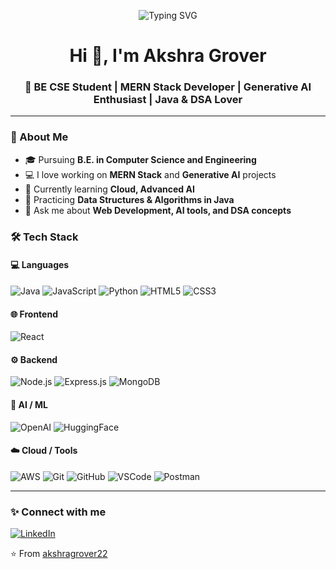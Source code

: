<p align="center">
  <img src="https://readme-typing-svg.demolab.com?font=Fira+Code&weight=600&size=25&pause=1000&color=7F3ACE&center=true&vCenter=true&width=600&lines=Hi+%F0%9F%91%8B%2C+I'm+Akshra+Grover;BE+CSE+Student;MERN+Stack+Developer;Generative+AI+Enthusiast;Java+%26+DSA+Lover" alt="Typing SVG" />
</p>

<h1 align="center">Hi 👋, I'm Akshra Grover</h1>
<h3 align="center">🚀 BE CSE Student | MERN Stack Developer | Generative AI Enthusiast | Java & DSA Lover</h3>

---

### 💫 About Me
- 🎓 Pursuing **B.E. in Computer Science and Engineering**
- 💻 I love working on **MERN Stack** and **Generative AI** projects  
- 🌱 Currently learning **Cloud, Advanced AI**  
- 🧠 Practicing **Data Structures & Algorithms in Java**  
- 💬 Ask me about **Web Development, AI tools, and DSA concepts**
### 🛠️ Tech Stack

#### 💻 Languages
![Java](https://img.shields.io/badge/Java-ED8B00?style=for-the-badge&logo=java&logoColor=white)
![JavaScript](https://img.shields.io/badge/JavaScript-F7DF1E?style=for-the-badge&logo=javascript&logoColor=black)
![Python](https://img.shields.io/badge/Python-3776AB?style=for-the-badge&logo=python&logoColor=white)
![HTML5](https://img.shields.io/badge/HTML5-E34F26?style=for-the-badge&logo=html5&logoColor=white)
![CSS3](https://img.shields.io/badge/CSS3-1572B6?style=for-the-badge&logo=css3&logoColor=white)

#### 🌐 Frontend
![React](https://img.shields.io/badge/React-20232A?style=for-the-badge&logo=react&logoColor=61DAFB)

#### ⚙️ Backend
![Node.js](https://img.shields.io/badge/Node.js-43853D?style=for-the-badge&logo=node-dot-js&logoColor=white)
![Express.js](https://img.shields.io/badge/Express.js-404D59?style=for-the-badge)
![MongoDB](https://img.shields.io/badge/MongoDB-4EA94B?style=for-the-badge&logo=mongodb&logoColor=white)
#### 🤖 AI / ML
![OpenAI](https://img.shields.io/badge/OpenAI-412991?style=for-the-badge&logo=openai&logoColor=white)
![HuggingFace](https://img.shields.io/badge/HuggingFace-FFCC00?style=for-the-badge&logo=huggingface&logoColor=black)

#### ☁️ Cloud / Tools
![AWS](https://img.shields.io/badge/AWS-FF9900?style=for-the-badge&logo=amazonaws&logoColor=white)
![Git](https://img.shields.io/badge/Git-F05033?style=for-the-badge&logo=git&logoColor=white)
![GitHub](https://img.shields.io/badge/GitHub-121011?style=for-the-badge&logo=github&logoColor=white)
![VSCode](https://img.shields.io/badge/VS_Code-0078D4?style=for-the-badge&logo=visualstudiocode&logoColor=white)
![Postman](https://img.shields.io/badge/Postman-FF6C37?style=for-the-badge&logo=postman&logoColor=white)

---
### ✨ Connect with me
[![LinkedIn](https://img.shields.io/badge/LinkedIn-blue?style=for-the-badge&logo=linkedin)](https://www.linkedin.com/in/akshra-grover-5960a92a7)

⭐️ From [akshragrover22](https://github.com/akshragrover22) 
